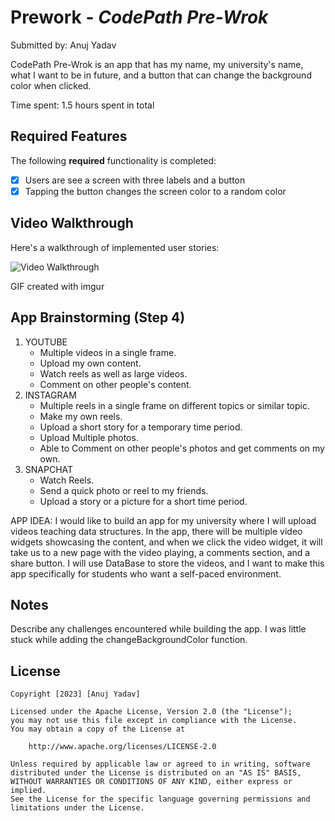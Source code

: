 # Prework - *CodePath Pre-Wrok*

Submitted by: Anuj Yadav

CodePath Pre-Wrok is an app that has my name, my university's name, what I want to be in future, and a button that can change the background color when clicked.

Time spent: 1.5 hours spent in total

## Required Features

The following **required** functionality is completed:

- [x] Users are see a screen with three labels and a button
- [x] Tapping the button changes the screen color to a random color
 
## Video Walkthrough

Here's a walkthrough of implemented user stories:

<img src='[https://i.imgur.com/pU72CLS.gifv](https://i.imgur.com/pU72CLS.gifv)' title='Video Walkthrough' width='' alt='Video Walkthrough' />

<!-- Replace this with whatever GIF tool you used! -->
GIF created with imgur
<!-- Recommended tools:
[Kap](https://getkap.co/) for macOS
[ScreenToGif](https://www.screentogif.com/) for Windows
[peek](https://github.com/phw/peek) for Linux. -->

## App Brainstorming (Step 4)
1. YOUTUBE
   - Multiple videos in a single frame.
   - Upload my own content.
   - Watch reels as well as large videos.
   - Comment on other people's content.
2. INSTAGRAM
   - Multiple reels in a single frame on different topics or similar topic.
   - Make my own reels.
   - Upload a short story for a temporary time period.
   - Upload Multiple photos.
   - Able to Comment on other people's photos and get comments on my own.
3. SNAPCHAT
   - Watch Reels.
   - Send a quick photo or reel to my friends.
   - Upload a story or a picture for a short time period.

APP IDEA:
I would like to build an app for my university where I will upload videos teaching data structures. In the app, there will be multiple video widgets showcasing the content, and when we click the video widget, it will take us to a new page with the video playing, a comments section, and a share button. I will use DataBase to store the videos, and I want to make this app specifically for students who want a self-paced environment.

## Notes

Describe any challenges encountered while building the app.
I was little stuck while adding the changeBackgroundColor function.
## License

    Copyright [2023] [Anuj Yadav]

    Licensed under the Apache License, Version 2.0 (the "License");
    you may not use this file except in compliance with the License.
    You may obtain a copy of the License at

        http://www.apache.org/licenses/LICENSE-2.0

    Unless required by applicable law or agreed to in writing, software
    distributed under the License is distributed on an "AS IS" BASIS,
    WITHOUT WARRANTIES OR CONDITIONS OF ANY KIND, either express or implied.
    See the License for the specific language governing permissions and
    limitations under the License.
